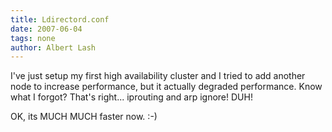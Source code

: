 ```yaml
---
title: Ldirectord.conf
date: 2007-06-04
tags: none
author: Albert Lash
---
```

I've just setup my first high availability cluster and I tried to add another node to increase performance, but it actually degraded performance. Know what I forgot? That's right... iprouting and arp ignore! DUH!

OK, its MUCH MUCH faster now. :-)

